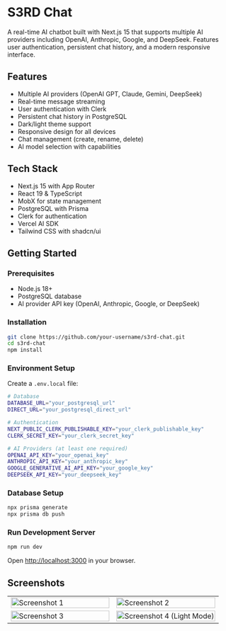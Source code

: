 # S3RD Chat

A real-time AI chatbot built with Next.js 15 that supports multiple AI providers including OpenAI, Anthropic, Google, and DeepSeek. Features user authentication, persistent chat history, and a modern responsive interface.

## Features

- Multiple AI providers (OpenAI GPT, Claude, Gemini, DeepSeek)
- Real-time message streaming
- User authentication with Clerk
- Persistent chat history in PostgreSQL
- Dark/light theme support
- Responsive design for all devices
- Chat management (create, rename, delete)
- AI model selection with capabilities

## Tech Stack

- Next.js 15 with App Router
- React 19 & TypeScript
- MobX for state management
- PostgreSQL with Prisma
- Clerk for authentication
- Vercel AI SDK
- Tailwind CSS with shadcn/ui

## Getting Started

### Prerequisites

- Node.js 18+
- PostgreSQL database
- AI provider API key (OpenAI, Anthropic, Google, or DeepSeek)

### Installation

```bash
git clone https://github.com/your-username/s3rd-chat.git
cd s3rd-chat
npm install
```

### Environment Setup

Create a `.env.local` file:

```bash
# Database
DATABASE_URL="your_postgresql_url"
DIRECT_URL="your_postgresql_direct_url"

# Authentication
NEXT_PUBLIC_CLERK_PUBLISHABLE_KEY="your_clerk_publishable_key"
CLERK_SECRET_KEY="your_clerk_secret_key"

# AI Providers (at least one required)
OPENAI_API_KEY="your_openai_key"
ANTHROPIC_API_KEY="your_anthropic_key"
GOOGLE_GENERATIVE_AI_API_KEY="your_google_key"
DEEPSEEK_API_KEY="your_deepseek_key"
```

### Database Setup

```bash
npx prisma generate
npx prisma db push
```

### Run Development Server

```bash
npm run dev
```

Open [http://localhost:3000](http://localhost:3000) in your browser.

## Screenshots

<table>
  <tr>
    <td width="50%">
      <img src="https://jguybrl8o3m3wfj4.public.blob.vercel-storage.com/user_2wWdrhLm5ipSUk7ZfAXyLnEAFBe/1750355809271-image.png" alt="Screenshot 1" width="100%">
    </td>
    <td width="50%">
      <img src="https://jguybrl8o3m3wfj4.public.blob.vercel-storage.com/user_2wWdrhLm5ipSUk7ZfAXyLnEAFBe/1750356044670-image.png" alt="Screenshot 2" width="100%">
    </td>
  </tr>
  <tr>
    <td width="50%">
      <img src="https://jguybrl8o3m3wfj4.public.blob.vercel-storage.com/user_2wWdrhLm5ipSUk7ZfAXyLnEAFBe/1750356076162-image.png" alt="Screenshot 3" width="100%">
    </td>
    <td width="50%">
      <img src="https://jguybrl8o3m3wfj4.public.blob.vercel-storage.com/user_2wWdrhLm5ipSUk7ZfAXyLnEAFBe/1750356119410-image.png" alt="Screenshot 4 (Light Mode)" width="100%">
    </td>
  </tr>
</table>
